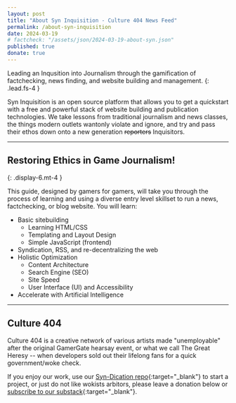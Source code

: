 ```yaml
---
layout: post
title: "About Syn Inquisition - Culture 404 News Feed"
permalink: /about-syn-inquisition
date: 2024-03-19
# factcheck: "/assets/json/2024-03-19-about-syn.json"
published: true
donate: true
---
```

Leading an Inqusition into Journalism through the gamification of factchecking, news finding, and website building and management.
{: .lead.fs-4 }

Syn Inquisition is an open source platform that allows you to get a quickstart with a free and powerful stack of website building and publication technologies. We take lessons from traditional journalism and news classes, the things modern outlets wantonly violate and ignore, and try and pass their ethos down onto a new generation ~~reporters~~ Inquisitors. 

---

## Restoring Ethics in Game Journalism! 
{: .display-6.mt-4 }

This guide, designed by gamers for gamers, will take you through the process of learning and using a diverse entry level skillset to run a news, factchecking, or blog website. You will learn:

- Basic sitebuilding
  -  Learning HTML/CSS
  -  Templating and Layout Design
  -  Simple JavaScript (frontend)
- Syndication, RSS, and re-decentralizing the web
- Holistic Optimization
  - Content Architecture
  - Search Engine (SEO)
  - Site Speed
  - User Interface (UI) and Accessibility
- Accelerate with Artificial Intelligence 

---

## Culture 404

Culture 404 is a creative network of various artists made "unemployable" after the original GamerGate hearsay event, or what we call The Great Heresy -- when developers sold out their lifelong fans for a quick government/woke check.

If you enjoy our work, use our [Syn-Dication repo](https://github.com/Culture-404/Syn_Inquisition){:target="_blank"} to start a project, or just do not like wokists arbitors, please leave a donation below or [subscribe to our substack](https://www.culture404.com/){:target="_blank"}.